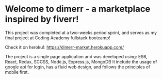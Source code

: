 # Welcome to dimerr - a marketplace inspired by fiverr!
This project was completed at a two-weeks period sprint, and serves as my final project at Coding Academy fullstack bootcamp!

Check it on heroku!: https://dimerr-market.herokuapp.com/ 

The project is a single page application and was developed using: ES6, React, Redux, SCCSS, Node.js, Express.js, MongoDB
It include the usage of google api for login, has a fluid web design, and follows the principles of mobile first.
